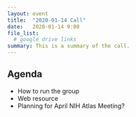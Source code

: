 ```yaml
---
layout: event
title:  "2020-01-14 Call"
date:   2020-01-14 9:00
file_list:
  # google drive links
summary: This is a summary of the call.
---
```

## Agenda
- How to run the group
- Web resource
- Planning for April NIH Atlas Meeting?
